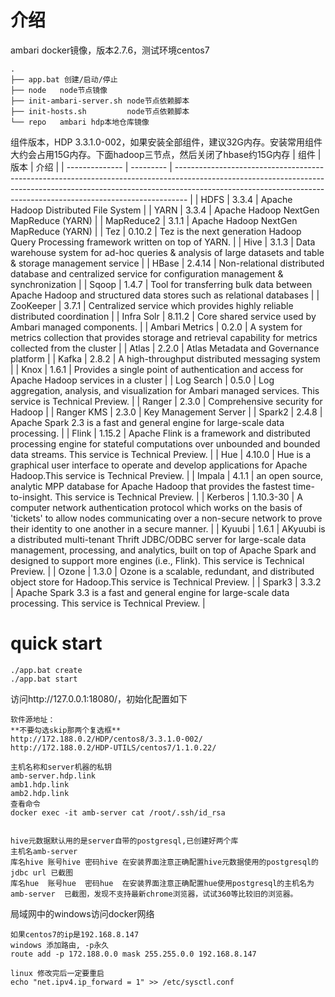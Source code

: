 # 介绍

ambari docker镜像，版本2.7.6，测试环境centos7

```
.
├── app.bat 创建/启动/停止
├── node   node节点镜像
├── init-ambari-server.sh node节点依赖脚本
├── init-hosts.sh         node节点依赖脚本
└── repo   ambari hdp本地仓库镜像
```
组件版本，HDP 3.3.1.0-002，如果安装全部组件，建议32G内存。安装常用组件大约会占用15G内存。下面hadoop三节点，然后关闭了hbase约15G内存
| 组件             | 版本        | 介绍                                                                                                                                                                                                                                            |
| -------------- | --------- | --------------------------------------------------------------------------------------------------------------------------------------------------------------------------------------------------------------------------------------------- |
| HDFS           | 3.3.4     | Apache Hadoop Distributed File System                                                                                                                                                                                                         |
| YARN           | 3.3.4     | Apache Hadoop NextGen MapReduce (YARN)                                                                                                                                                                                                        |
| MapReduce2     | 3.1.1     | Apache Hadoop NextGen MapReduce (YARN)                                                                                                                                                                                                        |
| Tez            | 0.10.2    | Tez is the next generation Hadoop Query Processing framework written on top of YARN.                                                                                                                                                          |
| Hive           | 3.1.3     | Data warehouse system for ad-hoc queries & analysis of large datasets and table & storage management service                                                                                                                                  |
| HBase          | 2.4.14    | Non-relational distributed database and centralized service for configuration management & synchronization                                                                                                                                    |
| Sqoop          | 1.4.7     | Tool for transferring bulk data between Apache Hadoop and structured data stores such as relational databases                                                                                                                                 |
| ZooKeeper      | 3.7.1     | Centralized service which provides highly reliable distributed coordination                                                                                                                                                                   |
| Infra Solr     | 8.11.2    | Core shared service used by Ambari managed components.                                                                                                                                                                                        |
| Ambari Metrics | 0.2.0     | A system for metrics collection that provides storage and retrieval capability for metrics collected from the cluster                                                                                                                         |
| Atlas          | 2.2.0     | Atlas Metadata and Governance platform                                                                                                                                                                                                        |
| Kafka          | 2.8.2     | A high-throughput distributed messaging system                                                                                                                                                                                                |
| Knox           | 1.6.1     | Provides a single point of authentication and access for Apache Hadoop services in a cluster                                                                                                                                                  |
| Log Search     | 0.5.0     | Log aggregation, analysis, and visualization for Ambari managed services. This service is Technical Preview.                                                                                                                                  |
| Ranger         | 2.3.0     | Comprehensive security for Hadoop                                                                                                                                                                                                             |
| Ranger KMS     | 2.3.0     | Key Management Server                                                                                                                                                                                                                         |
| Spark2         | 2.4.8     | Apache Spark 2.3 is a fast and general engine for large-scale data processing.                                                                                                                                                                |
| Flink          | 1.15.2    | Apache Flink is a framework and distributed processing engine for stateful computations over unbounded and bounded data streams. This service is Technical Preview.                                                                           |
| Hue            | 4.10.0    | Hue is a graphical user interface to operate and develop applications for Apache Hadoop.This service is Technical Preview.                                                                                                                    |
| Impala         | 4.1.1     | an open source, analytic MPP database for Apache Hadoop that provides the fastest time-to-insight. This service is Technical Preview.                                                                                                         |
| Kerberos       | 1.10.3-30 | A computer network authentication protocol which works on the basis of 'tickets' to allow nodes communicating over a non-secure network to prove their identity to one another in a secure manner.                                            |
| Kyuubi         | 1.6.1     | AKyuubi is a distributed multi-tenant Thrift JDBC/ODBC server for large-scale data management, processing, and analytics, built on top of Apache Spark and designed to support more engines (i.e., Flink). This service is Technical Preview. |
| Ozone          | 1.3.0     | Ozone is a scalable, redundant, and distributed object store for Hadoop.This service is Technical Preview.                                                                                                                                    |
| Spark3         | 3.3.2     | Apache Spark 3.3 is a fast and general engine for large-scale data processing. This service is Technical Preview.                                                                                                                             |

# quick start
```
./app.bat create
./app.bat start
```

访问http://127.0.0.1:18080/，初始化配置如下
```
软件源地址：
**不要勾选skip那两个复选框**
http://172.188.0.2/HDP/centos8/3.3.1.0-002/
http://172.188.0.2/HDP-UTILS/centos7/1.1.0.22/

主机名称和server机器的私钥
amb-server.hdp.link
amb1.hdp.link
amb2.hdp.link
查看命令
docker exec -it amb-server cat /root/.ssh/id_rsa


hive元数据默认用的是server自带的postgresql,已创建好两个库
主机名amb-server 
库名hive 账号hive 密码hive 在安装界面注意正确配置hive元数据使用的postgresql的jdbc url 已截图
库名hue  账号hue  密码hue  在安装界面注意正确配置hue使用postgresql的主机名为amb-server  已截图，发现不支持最新chrome浏览器，试试360等比较旧的浏览器。
```
局域网中的windows访问docker网络
```
如果centos7的ip是192.168.8.147
windows 添加路由, -p永久 
route add -p 172.188.0.0 mask 255.255.0.0 192.168.8.147

linux 修改完后一定要重启
echo "net.ipv4.ip_forward = 1" >> /etc/sysctl.conf
```
